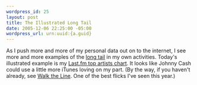 ```yaml
--- 
wordpress_id: 25
layout: post
title: The Illustrated Long Tail
date: 2005-12-06 22:25:00 -05:00
wordpress_url: urn:uuid:{a.guid}
---
```

<p>As I push more and more of my personal data out on to the internet, I see more and more examples of the <a href="http://en.wikipedia.org/wiki/Long_tail" title="The Long Tail">long tail</a> in my own activities.  Today's illustrated example is my <a href="http://www.last.fm/user/kschrader/charts/&amp;charttype=overall&amp;subtype=artist" title="kschrader's Charts">Last.fm top artists chart</a>.  It looks like Johnny Cash could use a little more iTunes loving on my part.  (By the way, if you haven't already, see <a href="http://www.imdb.com/title/tt0358273/" title="Walk the Line">Walk the Line</a>.  One of the best flicks I've seen this year.)</p>
